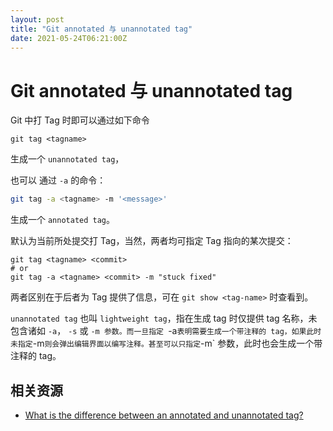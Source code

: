 ```yaml
---
layout: post
title: "Git annotated 与 unannotated tag"
date: 2021-05-24T06:21:00Z
---
```

# Git annotated 与 unannotated tag

Git 中打 Tag 时即可以通过如下命令

```
git tag <tagname>
```

生成一个 `unannotated tag`，

 也可以 通过 `-a` 的命令：

```sh
git tag -a <tagname> -m '<message>'
```

生成一个 `annotated tag`。

默认为当前所处提交打 Tag，当然，两者均可指定 Tag 指向的某次提交：

```
git tag <tagname> <commit>
# or
git tag -a <tagname> <commit> -m "stuck fixed"
```

两者区别在于后者为 Tag 提供了信息，可在 `git show <tag-name>` 时查看到。


`unannotated tag` 也叫 `lightweight tag`，指在生成 tag 时仅提供 tag 名称，未包含诸如 `-a`， `-s` 或 `-m 参数。而一旦指定 `-a` 表明需要生成一个带注释的 tag，如果此时未指定 `-m` 则会弹出编辑界面以编写注释。甚至可以只指定 `-m` 参数，此时也会生成一个带注释的 tag。



## 相关资源

- [What is the difference between an annotated and unannotated tag?](https://stackoverflow.com/questions/11514075/what-is-the-difference-between-an-annotated-and-unannotated-tag)

